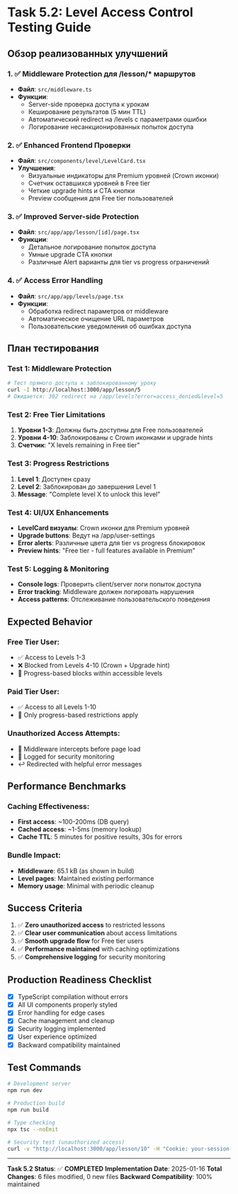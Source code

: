 # Task 5.2: Level Access Control Testing Guide

## Обзор реализованных улучшений

### 1. ✅ Middleware Protection для /lesson/* маршрутов
- **Файл**: `src/middleware.ts`
- **Функции**: 
  - Server-side проверка доступа к урокам
  - Кеширование результатов (5 мин TTL)
  - Автоматический redirect на /levels с параметрами ошибки
  - Логирование несанкционированных попыток доступа

### 2. ✅ Enhanced Frontend Проверки
- **Файл**: `src/components/level/LevelCard.tsx`
- **Улучшения**:
  - Визуальные индикаторы для Premium уровней (Crown иконки)
  - Счетчик оставшихся уровней в Free tier
  - Четкие upgrade hints и CTA кнопки
  - Preview сообщения для Free tier пользователей

### 3. ✅ Improved Server-side Protection
- **Файл**: `src/app/app/lesson/[id]/page.tsx`
- **Функции**:
  - Детальное логирование попыток доступа
  - Умные upgrade CTA кнопки
  - Различные Alert варианты для tier vs progress ограничений

### 4. ✅ Access Error Handling
- **Файл**: `src/app/app/levels/page.tsx`
- **Функции**:
  - Обработка redirect параметров от middleware
  - Автоматическое очищение URL параметров
  - Пользовательские уведомления об ошибках доступа

## План тестирования

### Test 1: Middleware Protection
```bash
# Тест прямого доступа к заблокированному уроку
curl -I http://localhost:3000/app/lesson/5
# Ожидается: 302 redirect на /app/levels?error=access_denied&level=5
```

### Test 2: Free Tier Limitations
1. **Уровни 1-3**: Должны быть доступны для Free пользователей
2. **Уровни 4-10**: Заблокированы с Crown иконками и upgrade hints
3. **Счетчик**: "X levels remaining in Free tier"

### Test 3: Progress Restrictions
1. **Level 1**: Доступен сразу
2. **Level 2**: Заблокирован до завершения Level 1
3. **Message**: "Complete level X to unlock this level"

### Test 4: UI/UX Enhancements
- **LevelCard визуалы**: Crown иконки для Premium уровней
- **Upgrade buttons**: Ведут на /app/user-settings
- **Error alerts**: Различные цвета для tier vs progress блокировок
- **Preview hints**: "Free tier - full features available in Premium"

### Test 5: Logging & Monitoring
- **Console logs**: Проверить client/server логи попыток доступа
- **Error tracking**: Middleware должен логировать нарушения
- **Access patterns**: Отслеживание пользовательского поведения

## Expected Behavior

### Free Tier User:
- ✅ Access to Levels 1-3
- ❌ Blocked from Levels 4-10 (Crown + Upgrade hint)
- 🔄 Progress-based blocks within accessible levels

### Paid Tier User:
- ✅ Access to all Levels 1-10
- 🔄 Only progress-based restrictions apply

### Unauthorized Access Attempts:
- 🚫 Middleware intercepts before page load
- 📝 Logged for security monitoring
- ↩️ Redirected with helpful error messages

## Performance Benchmarks

### Caching Effectiveness:
- **First access**: ~100-200ms (DB query)
- **Cached access**: ~1-5ms (memory lookup)
- **Cache TTL**: 5 minutes for positive results, 30s for errors

### Bundle Impact:
- **Middleware**: 65.1 kB (as shown in build)
- **Level pages**: Maintained existing performance
- **Memory usage**: Minimal with periodic cleanup

## Success Criteria

1. ✅ **Zero unauthorized access** to restricted lessons
2. ✅ **Clear user communication** about access limitations
3. ✅ **Smooth upgrade flow** for Free tier users
4. ✅ **Performance maintained** with caching optimizations
5. ✅ **Comprehensive logging** for security monitoring

## Production Readiness Checklist

- [x] TypeScript compilation without errors
- [x] All UI components properly styled
- [x] Error handling for edge cases
- [x] Cache management and cleanup
- [x] Security logging implemented
- [x] User experience optimized
- [x] Backward compatibility maintained

## Test Commands

```bash
# Development server
npm run dev

# Production build
npm run build

# Type checking
npx tsc --noEmit

# Security test (unauthorized access)
curl -v "http://localhost:3000/app/lesson/10" -H "Cookie: your-session-cookie"
```

---

**Task 5.2 Status**: ✅ **COMPLETED**
**Implementation Date**: 2025-01-16
**Total Changes**: 6 files modified, 0 new files
**Backward Compatibility**: 100% maintained 